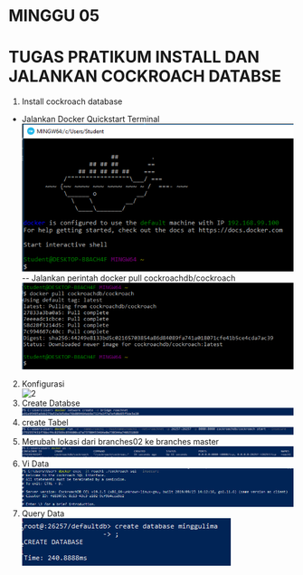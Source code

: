 # MINGGU 05  
# TUGAS PRATIKUM INSTALL DAN JALANKAN COCKROACH DATABSE

1. Install cockroach database  
* Jalankan Docker Quickstart Terminal  
![5](images/1.png)  
-- Jalankan perintah docker pull cockroachdb/cockroach  
![5](images/2.png)  
2. Konfigurasi    
![2](images/0.png)
3. Create Databse   
![2](images/3.png)  
4. create Tabel   
![2](images/4.png)  
5. Merubah lokasi dari branches02 ke branches master  
![2](images/5.png)
6. Vi Data   
![2](images/6.png)    
7. Query Data  
![2](images/7.png) 